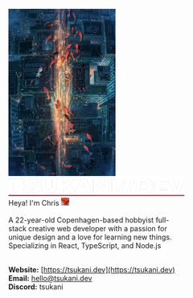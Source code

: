 <p float="left">
<img src='image.jpg' height='333' align="left">
<p float="left">
<img src="logo.png" width='350' />
<br>
Heya! I'm Chris <img src='tudou.gif' height='16' width='16'>
<br>
<br>
A 22-year-old Copenhagen-based hobbyist full-<br>
stack creative web developer with a passion for<br>
unique design and a love for learning new things.<br>
Specializing in React, TypeScript, and Node.js
<br>
<br>

<b>Website:</b> [https://tsukani.dev](https://tsukani.dev)<br>
<b>Email:</b> [hello@tsukani.dev](mailto:hello@tsukani.dev)<br>
<b>Discord:</b> tsukani<br></p></p>
